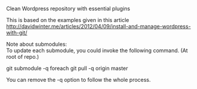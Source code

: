 Clean Wordpress repository with essential plugins

This is based on the examples given in this article http://davidwinter.me/articles/2012/04/09/install-and-manage-wordpress-with-git/

Note about submodules:  
To update each submodule, you could invoke the following command. (At root of repo.)

git submodule -q foreach git pull -q origin master

You can remove the -q option to follow the whole process.
